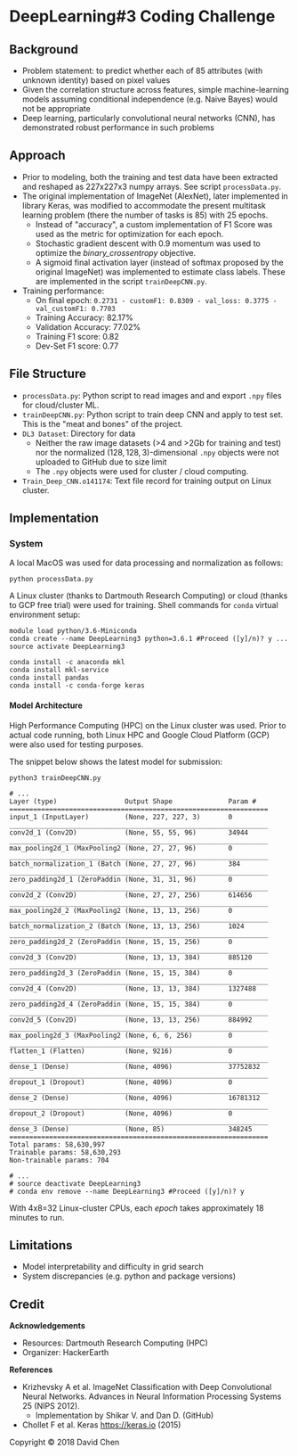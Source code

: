 # DeepLearning\#3 Coding Challenge

## Background

* Problem statement: to predict whether each of $85$ attributes (with unknown identity) based on pixel values
* Given the correlation structure across features, simple machine-learning models assuming conditional independence (e.g. Naive Bayes) would not be appropriate
* Deep learning, particularly convolutional neural networks (CNN), has demonstrated robust performance in such problems

## Approach

* Prior to modeling, both the training and test data have been extracted and reshaped as 227x227x3 numpy arrays. See script `processData.py`.
* The original implementation of ImageNet (AlexNet), later implemented in library Keras, was modified to accommodate the present multitask learning problem (there the number of tasks is 85) with 25 epochs.
  - Instead of "accuracy", a custom implementation of F1 Score was used as the metric for optimization for each epoch.
  - Stochastic gradient descent with 0.9 momentum was used to optimize the _binary_crossentropy_ objective.
  - A sigmoid final activation layer (instead of softmax proposed by the original ImageNet) was implemented to estimate class labels. These are implemented in the script `trainDeepCNN.py`.
* Training performance:
  - On final epoch: `0.2731 - customF1: 0.8309 - val_loss: 0.3775 - val_customF1: 0.7703`
  - Training Accuracy: 82.17%
  - Validation Accuracy: 77.02%
  - Training F1 score: 0.82
  - Dev-Set F1 score: 0.77

## File Structure

* `processData.py`: Python script to read images and and export `.npy` files for cloud/cluster ML.
* `trainDeepCNN.py`: Python script to train deep CNN and apply to test set. This is the "meat and bones" of the project.
* `DL3 Dataset`: Directory for data
  - Neither the raw image datasets (>4 and >2Gb for training and test) nor the normalized $(128, 128, 3)$-dimensional `.npy` objects were not uploaded to GitHub due to size limit
  - The `.npy` objects were used for cluster / cloud computing.
* `Train_Deep_CNN.o141174`: Text file record for training output on Linux cluster.

## Implementation

### System

A local MacOS was used for data processing and normalization as follows:

`python processData.py`

A Linux cluster (thanks to Dartmouth Research Computing) or cloud (thanks to GCP free trial) were used for training. Shell commands for `conda` virtual environment setup:

```
module load python/3.6-Miniconda
conda create --name DeepLearning3 python=3.6.1 #Proceed ([y]/n)? y ...
source activate DeepLearning3

conda install -c anaconda mkl
conda install mkl-service
conda install pandas
conda install -c conda-forge keras
```

#### Model Architecture

High Performance Computing (HPC) on the Linux cluster was used. Prior to actual code running, both Linux HPC and Google Cloud Platform (GCP) were also used for testing purposes.

The snippet below shows the latest model for submission:

```
python3 trainDeepCNN.py

# ...
Layer (type)                 Output Shape              Param #   
=================================================================
input_1 (InputLayer)         (None, 227, 227, 3)       0         
_________________________________________________________________
conv2d_1 (Conv2D)            (None, 55, 55, 96)        34944     
_________________________________________________________________
max_pooling2d_1 (MaxPooling2 (None, 27, 27, 96)        0         
_________________________________________________________________
batch_normalization_1 (Batch (None, 27, 27, 96)        384       
_________________________________________________________________
zero_padding2d_1 (ZeroPaddin (None, 31, 31, 96)        0         
_________________________________________________________________
conv2d_2 (Conv2D)            (None, 27, 27, 256)       614656    
_________________________________________________________________
max_pooling2d_2 (MaxPooling2 (None, 13, 13, 256)       0         
_________________________________________________________________
batch_normalization_2 (Batch (None, 13, 13, 256)       1024      
_________________________________________________________________
zero_padding2d_2 (ZeroPaddin (None, 15, 15, 256)       0         
_________________________________________________________________
conv2d_3 (Conv2D)            (None, 13, 13, 384)       885120    
_________________________________________________________________
zero_padding2d_3 (ZeroPaddin (None, 15, 15, 384)       0         
_________________________________________________________________
conv2d_4 (Conv2D)            (None, 13, 13, 384)       1327488   
_________________________________________________________________
zero_padding2d_4 (ZeroPaddin (None, 15, 15, 384)       0         
_________________________________________________________________
conv2d_5 (Conv2D)            (None, 13, 13, 256)       884992    
_________________________________________________________________
max_pooling2d_3 (MaxPooling2 (None, 6, 6, 256)         0         
_________________________________________________________________
flatten_1 (Flatten)          (None, 9216)              0         
_________________________________________________________________
dense_1 (Dense)              (None, 4096)              37752832  
_________________________________________________________________
dropout_1 (Dropout)          (None, 4096)              0         
_________________________________________________________________
dense_2 (Dense)              (None, 4096)              16781312  
_________________________________________________________________
dropout_2 (Dropout)          (None, 4096)              0         
_________________________________________________________________
dense_3 (Dense)              (None, 85)                348245    
=================================================================
Total params: 58,630,997
Trainable params: 58,630,293
Non-trainable params: 704

# ...
# source deactivate DeepLearning3
# conda env remove --name DeepLearning3 #Proceed ([y]/n)? y
```

With 4x8=32 Linux-cluster CPUs, each _epoch_ takes approximately 18 minutes to run.

## Limitations

* Model interpretability and difficulty in grid search
* System discrepancies (e.g. python and package versions)

## Credit

**Acknowledgements**

* Resources: Dartmouth Research Computing (HPC)
* Organizer: HackerEarth

**References**

* Krizhevsky A et al. ImageNet Classification with Deep Convolutional Neural Networks. Advances in Neural Information Processing Systems 25 (NIPS 2012).
  - Implementation by Shikar V. and Dan D. (GitHub)
* Chollet F et al. Keras <https://keras.io> (2015)

Copyright &copy; 2018 David Chen

